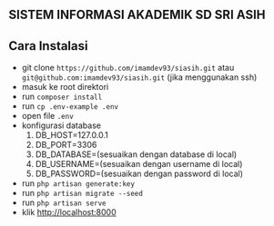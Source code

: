 <p align="center"><h2>SISTEM INFORMASI AKADEMIK SD SRI ASIH</h2></p>

## Cara Instalasi

- git clone `https://github.com/imamdev93/siasih.git` atau `git@github.com:imamdev93/siasih.git` (jika menggunakan ssh)
- masuk ke root direktori
- run `composer install`
- run `cp .env-example .env`
- open file `.env`
- konfigurasi database
    1. DB_HOST=127.0.0.1
    2. DB_PORT=3306
    3. DB_DATABASE=(sesuaikan dengan database di local)
    4. DB_USERNAME=(sesuaikan dengan username di local)
    5. DB_PASSWORD=(sesuaikan dengan password di local)
- run `php artisan generate:key`
- run `php artisan migrate --seed`
- run `php artisan serve`
- klik <a href='http://localhost:8000'>http://localhost:8000</a>